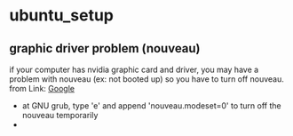 # ubuntu_setup

## graphic driver problem (nouveau)
if your computer has nvidia graphic card and driver, you may have a problem with nouveau (ex: not booted up)
so you have to turn off nouveau. from Link: [Google][googlelink]

[googlelink]: https://google.com "Go google"

* at GNU grub, type 'e' and append 'nouveau.modeset=0' to turn off the nouveau temporarily
* 
